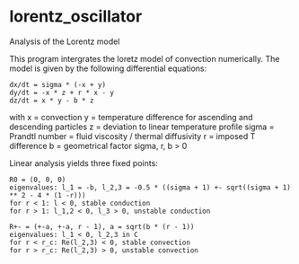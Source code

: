 lorentz_oscillator
==================

Analysis of the Lorentz model 

This program intergrates the loretz model of convection numerically. The model is given by the following 
differential equations:

    dx/dt = sigma * (-x + y)
    dy/dt = -x * z + r * x - y
    dz/dt = x * y - b * z

with
    x = convection
    y = temperature difference for ascending and descending particles
    z = deviation to linear temperature profile
    sigma = Prandtl number = fluid viscosity / thermal diffusivity
    r = imposed T difference
    b = geometrical factor
sigma, r, b > 0

Linear analysis yields three fixed points:

    R0 = (0, 0, 0)
    eigenvalues: l_1 = -b, l_2,3 = -0.5 * ((sigma + 1) +- sqrt((sigma + 1) ** 2 - 4 * (1 -r)))
    for r < 1: l < 0, stable conduction
    for r > 1: l_1,2 < 0, l_3 > 0, unstable conduction

    R+- = (+-a, +-a, r - 1), a = sqrt(b * (r - 1))
    eigenvalues: l_1 < 0, l_2,3 in C
    for r < r_c: Re(l_2,3) < 0, stable convection
    for r > r_c: Re(l_2,3) > 0, unstable convection
